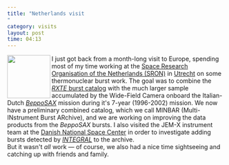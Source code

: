 ```yaml
---
title: "Netherlands visit"
category: visits
layout: post
time: 04:13
---
```

<!-- header generated from blosxom format post; make_header.pl 23.1.2022 -->
<p>
<!-- created by convert.pl on Mon Jan 30 23:11:15 EST 2012 -->
<!-- converted from ../2007/10/netherlands-visit.html -->
<!-- Post timestamp Monday, October 22, 2007 12:13 PM -->
<!-- touch -t 200710221213 -->
<!-- Labels: 2007, thermonuclear bursts, visits -->
      <img src="http://www.alumnitravel.utoronto.ca/images/explore/Holland2006.jpg" width="100" align="left">I just got back from a month-long visit to Europe, spending most of my time working at the <a href="http://www.sron.nl">Space Research Organisation of the Netherlands (SRON)</a> in <a href="http://en.wikipedia.org/wiki/Utrecht_(city)">Utrecht</a> on some thermonuclear burst work. The goal was to combine the <a href="http://users.monash.edu.au/~dgallow/2006/08/thermonuclear-bursts-observed-by-rxte.html"><em>RXTE</em> burst catalog</a> with the much larger sample accumulated by the Wide-Field Camera onboard the Italian-Dutch <a href="http://heasarc.gsfc.nasa.gov/docs/sax/saxgof.html"><em>BeppoSAX</em></a> mission during it's 7-year (1996-2002) mission. We now have a preliminary combined catalog, which we call MINBAR (Multi-INstrument Burst ARchive), and we are working on improving the data products from the <em>BeppoSAX</em> bursts. I also visited the JEM-X instrument team at the <a href="http://spacecenter.dk">Danish National Space Center</a> in order to investigate adding bursts detected by <a href="http://heasarc.gsfc.nasa.gov/docs/integral/integralgof.html"><em>INTEGRAL</em></a> to the archive.<br>
But it wasn't <em>all</em> work &mdash; of course, we also had a nice time sightseeing and catching up with friends and family.
